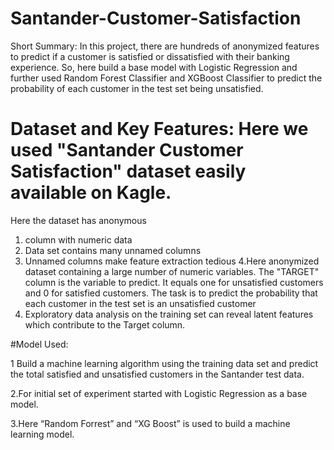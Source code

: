 # Santander-Customer-Satisfaction
Short Summary: In this project, there are hundreds of anonymized features to predict if a customer is satisfied or dissatisfied with their banking experience. So, here build a base model with Logistic Regression and further used Random Forest Classifier and XGBoost Classifier to predict the probability of each customer in the test set being unsatisfied.


# Dataset and Key Features: Here we used "Santander Customer Satisfaction" dataset easily available on Kagle.
Here the dataset has anonymous
1. column with numeric data
2. Data set contains many unnamed
columns
3. Unnamed columns make feature
extraction tedious
4.Here anonymized dataset containing a
large number of numeric variables. The
"TARGET" column is the variable to predict. It
equals one for unsatisfied customers and 0 for
satisfied customers. The task is to predict the
probability that each customer in the test set is an
unsatisfied customer
5. Exploratory data analysis on the
training set can reveal latent features
which contribute to the Target column.

#Model Used: 

1 Build a machine learning algorithm using the
training data set and predict the total satisfied and
unsatisfied customers in the Santander test data.

2.For initial set of experiment started with Logistic
Regression as a base model.

3.Here “Random Forrest” and “XG Boost” is used to
build a machine learning model.
